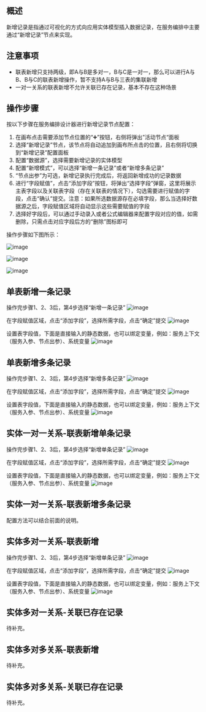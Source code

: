 ## 概述
新增记录是指通过可视化的方式向应用实体模型插入数据记录，在服务编排中主要通过“新增记录”节点来实现。

## 注意事项

* 联表新增只支持两级，即A与B是多对一，B与C是一对一，那么可以进行A与B、B与C的联表新增操作，暂不支持A与B与三表的集联新增
* 一对一关系的联表新增不允许关联已存在记录，基本不存在这种场景 


## 操作步骤
按以下步骤在服务编排设计器进行新增记录节点配置：
1. 在画布点击需要添加节点位置的“➕”按钮，右侧将弹出”活动节点“面板
2. 选择“新增记录”节点，该节点将自动追加到画布所点击的位置，且右侧将切换到“新增记录”配置面板
3. 配置“数据源”，选择需要新增记录的实体模型
4. 配置“新增模式”，可以选择“新增一条记录”或者“新增多条记录”
5. “节点出参”为可选，新增记录执行完成后，将返回新增成功的记录数据
6. 进行“字段赋值”，点击“添加字段”按钮，将弹出“选择字段”弹窗，这里将展示主表字段以及关联表字段（存在关联表的情况下），勾选需要进行赋值的字段，点击“确认”提交。注意：如果所选数据源存在必填字段，那么当选择好数据源之后，字段赋值区域将自动显示这些需要赋值的字段
7. 选择好字段后，可以通过手动录入或者公式编辑器来配置字段对应的值，如需删除，只需点击对应字段后方的“删除”图标即可

操作步骤如下图所示：

![image](/img/服务编排/aea8a4f1c2492298f493636e3.png)

![image](/img/服务编排/449efd1052126dc8cecb36a7e.png)

![image](/img/服务编排/77b9b561d54e5b46694151aa0.png)

## 单表新增一条记录

操作完步骤1、2、3后，第4步选择“新增一条记录”
![image](/img/服务编排/84bf61f443b5faf9d643e0483.png)

在字段赋值区域，点击“添加字段”，选择所需字段，点击“确定”提交
![image](/img/服务编排/0d27c2a5563dd452b46335f7b.png)

设置表字段值，下面是直接输入的静态数据，也可以绑定变量，例如：服务上下文（服务入参、节点出参）、系统变量
![image](/img/服务编排/a5234ae941a9f6aa1f7f90743.png)


## 单表新增多条记录

操作完步骤1、2、3后，第4步选择“新增多条记录”
![image](/img/服务编排/f9711c1d41c0c4b99f7e9bed3.png)

在字段赋值区域，点击“添加字段”，选择所需字段，点击“确定”提交
![image](/img/服务编排/0d27c2a5563dd452b46335f7b.png)

设置表字段值，下面是直接输入的静态数据，也可以绑定变量，例如：服务上下文（服务入参、节点出参）、系统变量
![image](/img/服务编排/4f3d916a428a5bcc4cf8bf972.png)

## 实体一对一关系-联表新增单条记录

操作完步骤1、2、3后，第4步选择“新增单条记录”
![image](/img/服务编排/f9711c1d41c0c4b99f7e9bed3.png)

在字段赋值区域，点击“添加字段”，选择所需字段，点击“确定”提交
![image](/img/服务编排/46aa7070a5fdf5300a0a48d7d.png)

设置表字段值，下面是直接输入的静态数据，也可以绑定变量，例如：服务上下文（服务入参、节点出参）、系统变量
![image](/img/服务编排/7c7305d7243f20b5227b98896.png)

## 实体一对一关系-联表新增多条记录

配置方法可以结合前面的说明。

## 实体多对一关系-联表新增

操作完步骤1、2、3后，第4步选择“新增单条记录”
![image](/img/服务编排/f9711c1d41c0c4b99f7e9bed3.png)

在字段赋值区域，点击“添加字段”，选择所需字段，点击“确定”提交
![image](/img/服务编排/46aa7070a5fdf5300a0a48d7d.png)

设置表字段值，下面是直接输入的静态数据，也可以绑定变量，例如：服务上下文（服务入参、节点出参）、系统变量
![image](/img/服务编排/7c7305d7243f20b5227b98896.png)

## 实体多对一关系-关联已存在记录

待补充。

## 实体多对多关系-联表新增

待补充。

## 实体多对多关系-关联已存在记录

待补充。